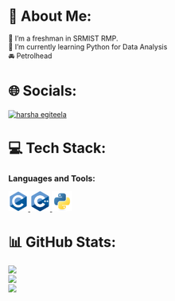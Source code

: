 # 💫 About Me:
🔭 I’m a freshman in SRMIST RMP.<br>🌱 I’m currently learning Python for Data Analysis<br> 🚘 Petrolhead


# 🌐 Socials:
<a href="https://linkedin.com/in/harsha-egiteela-490458320" target="blank"><img align="center" src="https://raw.githubusercontent.com/rahuldkjain/github-profile-readme-generator/master/src/images/icons/Social/linked-in-alt.svg" alt="harsha egiteela" height="30" width="40" /></a>

</p>

# 💻 Tech Stack:
<h3 align="left">Languages and Tools:</h3>
<p align="left"> <a href="https://www.cprogramming.com/" target="_blank" rel="noreferrer"> <img src="https://raw.githubusercontent.com/devicons/devicon/master/icons/c/c-original.svg" alt="c" width="40" height="40"/> </a> <a href="https://www.w3schools.com/cpp/" target="_blank" rel="noreferrer"> <img src="https://raw.githubusercontent.com/devicons/devicon/master/icons/cplusplus/cplusplus-original.svg" alt="cplusplus" width="40" height="40"/> </a> <a href="https://www.python.org" target="_blank" rel="noreferrer"> <img src="https://raw.githubusercontent.com/devicons/devicon/master/icons/python/python-original.svg" alt="python" width="40" height="40"/> </a> </p>






# 📊 GitHub Stats:
![](https://github-readme-stats.vercel.app/api?username=harshaegiteela&theme=dark&hide_border=false&include_all_commits=false&count_private=false)<br/>
![](https://github-readme-streak-stats.herokuapp.com/?user=harshaegiteela&theme=dark&hide_border=false)<br/>
![](https://github-readme-stats.vercel.app/api/top-langs/?username=harshaegiteela&theme=dark&hide_border=false&include_all_commits=false&count_private=false&layout=compact)
